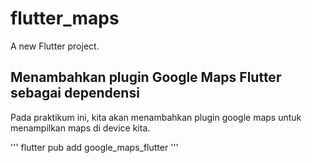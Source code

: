 # flutter_maps

A new Flutter project.

## Menambahkan plugin Google Maps Flutter sebagai dependensi

Pada praktikum ini, kita akan menambahkan plugin google maps untuk menampilkan maps di device kita.

'''
flutter pub add google_maps_flutter
'''